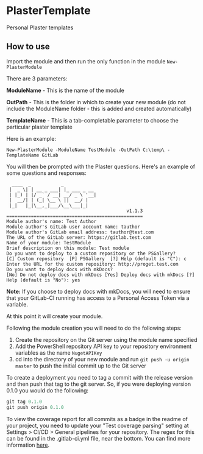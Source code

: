 # PlasterTemplate
Personal Plaster templates

## How to use
Import the module and then run the only function in the module `New-PlasterModule`

There are 3 parameters:

**ModuleName** - This is the name of the module

**OutPath** - This is the folder in which to create your new module (do not include the ModuleName folder - this is added and created automatically)

**TemplateName** - This is a tab-completable parameter to choose the particular plaster template

Here is an example:
```
New-PlasterModule -ModuleName TestModule -OutPath C:\temp\ -TemplateName GitLab
```

You will then be prompted with the Plaster questions. Here's an example of some questions and responses:
```
  ____  _           _
 |  _ \| | __ _ ___| |_ ___ _ __
 | |_) | |/ _` / __| __/ _ \ '__|
 |  __/| | (_| \__ \ ||  __/ |
 |_|   |_|\__,_|___/\__\___|_|
                                            v1.1.3
==================================================
Module author's name: Test Author
Module author's GitLab user account name: tauthor
Module author's GitLab email address: tauthor@test.com
The URL of the GitLab server: https://gitlab.test.com
Name of your module: TestModule
Brief description on this module: Test module
Do you want to deploy to a custom repository or the PSGallery?
[C] Custom repository  [P] PSGallery  [?] Help (default is "C"): c
Enter the URL for the custom repository: http://proget.test.com
Do you want to deploy docs with mkDocs?
[No] Do not deploy docs with mkDocs [Yes] Deploy docs with mkDocs [?] Help (default is "No"): yes
```

**Note:** If you choose to deploy docs with mkDocs, you will need to ensure that your GitLab-CI running has access to a Personal Access Token via a variable.


At this point it will create your module.

Following the module creation you will need to do the following steps:

1. Create the repository on the Git server using the module name specified
2. Add the PowerShell repository API key to your repository environment variables as the name `NugetAPIKey`
3. cd into the directory of your new module and run `git push -u origin master` to push the initial commit up to the Git server

To create a deployment you need to tag a commit with the release version and then push that tag to the git server. So, if you were deploying version 0.1.0 you would do the following:
```ps
git tag 0.1.0
git push origin 0.1.0
```
To view the coverage report for all commits as a badge in the readme of your project, you need to update your "Test coverage parsing" setting at Settings > CI/CD > General pipelines for your repository. The regex for this can be found in the .gitlab-ci.yml file, near the bottom. You can find more information [here](https://docs.gitlab.com/ee/ci/yaml/#coverage).
